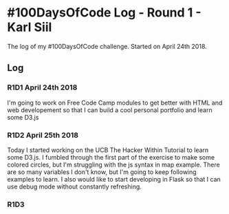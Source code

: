 # #100DaysOfCode Log - Round 1 - Karl Siil

The log of my #100DaysOfCode challenge. Started on April 24th 2018.

## Log

### R1D1 April 24th 2018
I'm going to work on Free Code Camp modules to get better with HTML and web developement so that I can build a cool personal portfolio and learn some D3.js

### R1D2 April 25th 2018
Today I started working on the UCB The Hacker Within Tutorial to learn some D3.js.  I fumbled through the first part of the exercise to make some colored circles, but I'm struggling with the js syntax in map example.  There are so many variables I don't know, but I'm going to keep following examples to learn.  I also would like to start developing in Flask so that I can use debug mode without constantly refreshing.

### R1D3